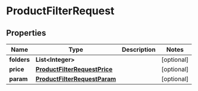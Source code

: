 

# ProductFilterRequest


## Properties

| Name | Type | Description | Notes |
|------------ | ------------- | ------------- | -------------|
|**folders** | **List&lt;Integer&gt;** |  |  [optional] |
|**price** | [**ProductFilterRequestPrice**](ProductFilterRequestPrice.md) |  |  [optional] |
|**param** | [**ProductFilterRequestParam**](ProductFilterRequestParam.md) |  |  [optional] |



